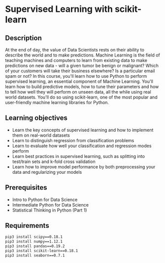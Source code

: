 # Supervised Learning with scikit-learn

## Description

At the end of day, the value of Data Scientists rests on their ability to describe the world and to make predictions. Machine Learning is the field of teaching machines and computers to learn from existing data to make predictions on new data - will a given tumor be benign or malignant? Which of your customers will take their business elsewhere? Is a particular email spam or not? In this course, you'll learn how to use Python to perform supervised learning, an essential component of Machine Learning. You'll learn how to build predictive models, how to tune their parameters and how to tell how well they will perform on unseen data, all the while using real world datasets. You'll do so using scikit-learn, one of the most popular and user-friendly machine learning libraries for Python.

## Learning objectives

* Learn the key concepts of supervised learning and how to implement them on real-world datasets
* Learn to distinguish regression from classification problems
* Learn to evaluate how well your classification and regression modes perform
* Learn best practices in supervised learning, such as splitting into test/train sets and k-fold cross validation
* Learn how to improve model performance by both preprocessing your data and regularizing your models

## Prerequisites

* Intro to Python for Data Science
* Intermediate Python for Data Science
* Statistical Thinking in Python (Part 1)

## Requirements

```sh
pip3 install scipy==0.18.1
pip3 install numpy==1.12.1
pip3 install pandas==0.19.2
pip3 install scikit-learn==0.18.1
pip3 install seaborn==0.7.1
```

